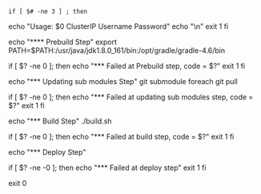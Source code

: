     if [ $# -ne 3 ] ; then
  echo "Usage: $0 ClusterIP Username Password"
  echo "\n"
  exit 1
fi

echo "**** Prebuild Step"
export PATH=$PATH:/usr/java/jdk1.8.0_161/bin:/opt/gradle/gradle-4.6/bin

if [ $? -ne 0 ]; then
	echo "*** Failed at Prebuild step, code = $?"
	exit 1
fi

echo "*** Updating sub modules Step"
git submodule foreach git pull

if [ $? -ne 0 ]; then
	echo "*** Failed at updating sub modules step, code = $?"
	exit 1
fi

echo "*** Build Step"
./build.sh

if [ $? -ne 0 ]; then
	echo "*** Failed at build step, code = $?"
	exit 1
fi

echo "*** Deploy Step"

if [ $? -ne -0 ]; then
	echo "*** Failed at deploy step"
	exit 1
fi

exit 0

    
